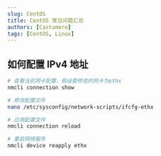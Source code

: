 ```yaml
---
slug: CentOS
title: CentOS 常见问题汇总
authors: [Castamere]
tags: [CentOS, Linux]
---
```


<!--truncate-->

## 如何配置 IPv4 地址

```bash
# 查看当前网卡配置，假设要修改的网卡为ethx
nmcli connection show

# 修改配置文件
nano /etc/sysconfig/network-scripts/ifcfg-ethx

# 应用配置文件
nmcli connection reload

# 重启网络服务
nmcli device reapply ethx
```
